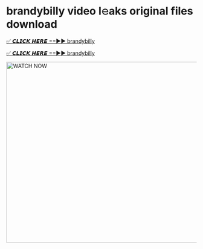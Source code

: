 # brandybilly video l𝚎aks original files download

<p><a href="https://mediafirer.com/brandybilly&ref=titik" rel="nofollow">✅ 𝘾𝙇𝙄𝘾𝙆 𝙃𝙀𝙍𝙀 ==►► brandybilly</a></p>

<p><a href="https://mediafirer.com/brandybilly&ref=titik" rel="nofollow">✅ 𝘾𝙇𝙄𝘾𝙆 𝙃𝙀𝙍𝙀 ==►► brandybilly</a></p>

<p><a rel="nofollow" title="WATCH NOW" href="https://mediafirer.com/brandybilly&ref=titik"><img border="brandybilly" height="480" width="854" title="WATCH NOW" alt="WATCH NOW" src="https://i.imgur.com/WiGg2rx.gif"></a></p>